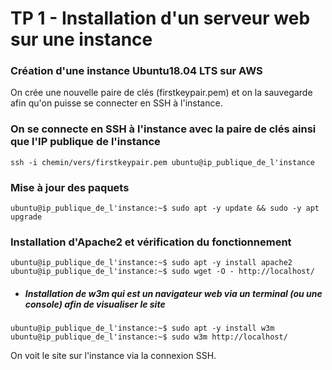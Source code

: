 # TP 1 - Installation d'un serveur web sur une instance

### Création d'une instance Ubuntu18.04 LTS sur AWS 

On crée une nouvelle paire de clés (firstkeypair.pem) et on la sauvegarde afin qu'on puisse se connecter en SSH à l'instance.

### On se connecte en SSH à l'instance avec la paire de clés ainsi que l'IP publique de l'instance
~~~~
ssh -i chemin/vers/firstkeypair.pem ubuntu@ip_publique_de_l'instance
~~~~

### Mise à jour des paquets 
~~~~
ubuntu@ip_publique_de_l'instance:~$ sudo apt -y update && sudo -y apt upgrade
~~~~

### Installation d'Apache2 et vérification du fonctionnement
~~~~
ubuntu@ip_publique_de_l'instance:~$ sudo apt -y install apache2
ubuntu@ip_publique_de_l'instance:~$ sudo wget -O - http://localhost/
~~~~
* ##### Installation de w3m qui est un navigateur web via un terminal (ou une console) afin de visualiser le site 
~~~~
ubuntu@ip_publique_de_l'instance:~$ sudo apt -y install w3m
ubuntu@ip_publique_de_l'instance:~$ sudo w3m http://localhost/
~~~~

On voit le site sur l'instance via la connexion SSH.